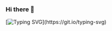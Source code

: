 ### Hi there 👋
[![Typing SVG](https://readme-typing-svg.herokuapp.com?color=5EBEC4&multiline=true&lines=Hi+there!+;+I+am+glad+that+you+are+watching+my+github.)](https://git.io/typing-svg)
<!--
**Amir-Shoja/Amir-Shoja** is a ✨ _special_ ✨ repository because its `README.md` (this file) appears on your GitHub profile.

Here are some ideas to get you started:

- 🔭 I’m currently working on ...
- 🌱 I’m currently learning ...
- 👯 I’m looking to collaborate on ...
- 🤔 I’m looking for help with ...
- 💬 Ask me about ...
- 📫 How to reach me: ...
- 😄 Pronouns: ...
- ⚡ Fun fact: ...
-->
